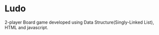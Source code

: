 # Ludo
2-player Board game developed using Data Structure(Singly-Linked List), HTML and javascript.

